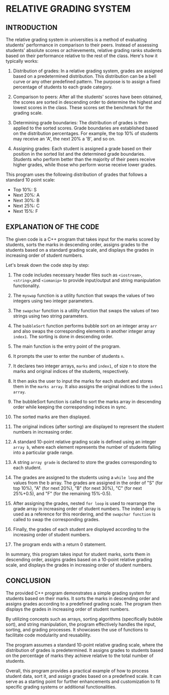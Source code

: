 # **RELATIVE GRADING SYSTEM**
## INTRODUCTION
The relative grading system in universities is a method of evaluating students' performance in comparison to their peers. Instead of assessing students' absolute scores or achievements, relative grading ranks students based on their performance relative to the rest of the class. Here's how it typically works:
1. Distribution of grades: In a relative grading system, grades are assigned based on a predetermined distribution. This distribution can be a bell curve or any other predefined pattern. The purpose is to assign a fixed percentage of students to each grade category.

2. Comparison to peers: After all the students' scores have been obtained, the scores are sorted in descending order to determine the highest and lowest scores in the class. These scores set the benchmark for the grading scale.

3. Determining grade boundaries: The distribution of grades is then applied to the sorted scores. Grade boundaries are established based on the distribution percentages. For example, the top 10% of students may receive an 'A', the next 20% a 'B', and so on.

4. Assigning grades: Each student is assigned a grade based on their position in the sorted list and the determined grade boundaries. Students who perform better than the majority of their peers receive higher grades, while those who perform worse receive lower grades.

This program uses the following distribution of grades that follows a standard 10 point scale:
* Top 10%: S
* Next 20%: A
* Next 30%: B
* Next 25%: C
* Next 15%: F

## EXPLANATION OF THE CODE
The given code is a C++ program that takes input for the marks scored by students, sorts the marks in descending order, assigns grades to the students based on a standard grading scale, and displays the grades in increasing order of student numbers.

Let's break down the code step by step:

1. The code includes necessary header files such as `<iostream>`,`<string>`,and `<iomanip>`  to provide input/output and string manipulation functionality.

2. The `myswap` function is a utility function that swaps the values of two integers using two integer parameters.

3. The `swapchar` function is a utility function that swaps the values of two strings using two string parameters.

4. The `bubbleSort` function performs bubble sort on an integer array `arr` and also swaps the corresponding elements in another integer array `index1`. The sorting is done in descending order.

5. The main function is the entry point of the program.

6. It prompts the user to enter the number of students `n`.

7. It declares two integer arrays, `marks` and `index1`, of size n to store the marks and original indices of the students, respectively.

8. It then asks the user to input the marks for each student and stores them in the `marks array`. It also assigns the original indices to the `index1 array`.

9. The bubbleSort function is called to sort the marks array in descending order while keeping the corresponding indices in sync.

10. The sorted marks are then displayed.

11. The original indices (after sorting) are displayed to represent the student numbers in increasing order.

12. A standard 10-point relative grading scale is defined using an integer `array b`, where each element represents the number of students falling into a particular grade range.

13. A string `array grade` is declared to store the grades corresponding to each student.

14. The grades are assigned to the students using a `while loop` and the values from the b array. The grades are assigned in the order of "S" (for top 10%), "A" (for next 20%), "B" (for next 30%), "C" (for next 25%+0.5), and "F" (for the remaining 15%-0.5).

15. After assigning the grades, nested `for loop` is used to rearrange the grade array in increasing order of student numbers. The index1 array is used as a reference for this reordering, and the `swapchar function` is called to swap the corresponding grades.

16. Finally, the grades of each student are displayed according to the increasing order of student numbers.

17. The program ends with a return 0 statement.

In summary, this program takes input for student marks, sorts them in descending order, assigns grades based on a  10-point relative grading scale, and displays the grades in increasing order of student numbers.

## CONCLUSION
The provided C++ program demonstrates a simple grading system for students based on their marks. It sorts the marks in descending order and assigns grades according to a predefined grading scale. The program then displays the grades in increasing order of student numbers.

By utilizing concepts such as arrays, sorting algorithms (specifically bubble sort), and string manipulation, the program effectively handles the input, sorting, and grading processes. It showcases the use of functions to facilitate code modularity and reusability.

The program assumes a standard 10-point relative grading scale, where the distribution of grades is predetermined. It assigns grades to students based on the percentage of marks they achieve relative to the total number of students.

Overall, this program provides a practical example of how to process student data, sort it, and assign grades based on a predefined scale. It can serve as a starting point for further enhancements and customization to fit specific grading systems or additional functionalities.

